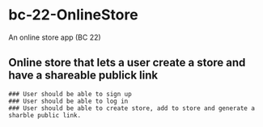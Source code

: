 # bc-22-OnlineStore
An online store app (BC 22)

## Online store that lets a user create a store and have a shareable publick link

	### User should be able to sign up
	### User should be able to log in
	### User should be able to create store, add to store and generate a sharble public link.